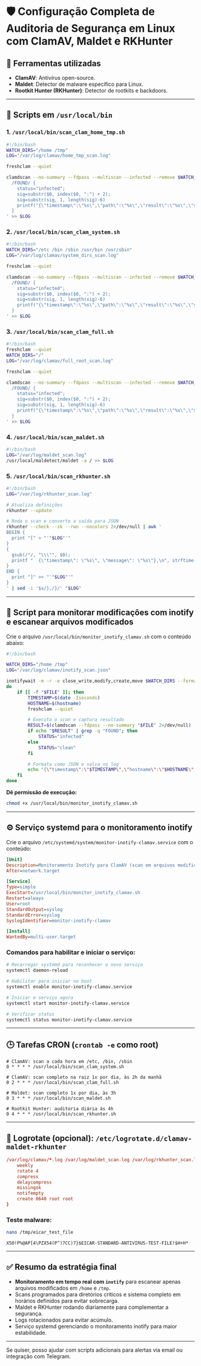 # 🛡️ Configuração Completa de Auditoria de Segurança em Linux com ClamAV, Maldet e RKHunter

## 🧰 Ferramentas utilizadas
- **ClamAV**: Antivírus open-source.
- **Maldet**: Detector de malware específico para Linux.
- **Rootkit Hunter (RKHunter)**: Detector de rootkits e backdoors.

---

## 📁 Scripts em `/usr/local/bin`

### 1. `/usr/local/bin/scan_clam_home_tmp.sh`
```bash
#!/bin/bash
WATCH_DIRS="/home /tmp"
LOG="/var/log/clamav/home_tmp_scan.log"

freshclam --quiet

clamdscan --no-summary --fdpass --multiscan --infected --remove $WATCH_DIRS 2>/dev/null | awk '
  /FOUND/ {
    status="infected";
    sig=substr($0, index($0, ":") + 2);
    sig=substr(sig, 1, length(sig)-6)
    printf("{\"timestamp\":\"%s\",\"path\":\"%s\",\"result\":\"%s\",\"signature\":\"%s\"}\n", strftime("%FT%T%z"), $1, status, sig)
  }
' >> $LOG
```

### 2. `/usr/local/bin/scan_clam_system.sh`
```bash
#!/bin/bash
WATCH_DIRS="/etc /bin /sbin /usr/bin /usr/sbin"
LOG="/var/log/clamav/system_dirs_scan.log"

freshclam --quiet

clamdscan --no-summary --fdpass --multiscan --infected --remove $WATCH_DIRS 2>/dev/null | awk '
  /FOUND/ {
    status="infected";
    sig=substr($0, index($0, ":") + 2);
    sig=substr(sig, 1, length(sig)-6)
    printf("{\"timestamp\":\"%s\",\"path\":\"%s\",\"result\":\"%s\",\"signature\":\"%s\"}\n", strftime("%FT%T%z"), $1, status, sig)
  }
' >> $LOG
```

### 3. `/usr/local/bin/scan_clam_full.sh`
```bash
#!/bin/bash
freshclam --quiet
WATCH_DIRS="/"
LOG="/var/log/clamav/full_root_scan.log"

freshclam --quiet

clamdscan --no-summary --fdpass --multiscan --infected --remove $WATCH_DIRS 2>/dev/null | awk '
  /FOUND/ {
    status="infected";
    sig=substr($0, index($0, ":") + 2);
    sig=substr(sig, 1, length(sig)-6)
    printf("{\"timestamp\":\"%s\",\"path\":\"%s\",\"result\":\"%s\",\"signature\":\"%s\"}\n", strftime("%FT%T%z"), $1, status, sig)
  }
' >> $LOG
```

### 4. `/usr/local/bin/scan_maldet.sh`
```bash
#!/bin/bash
LOG="/var/log/maldet_scan.log"
/usr/local/maldetect/maldet -a / >> $LOG
```

### 5. `/usr/local/bin/scan_rkhunter.sh`
```bash
#!/bin/bash
LOG="/var/log/rkhunter_scan.log"

# Atualiza definições
rkhunter --update

# Roda o scan e converte a saída para JSON
rkhunter --check --sk --rwo --nocolors 2>/dev/null | awk '
BEGIN {
  print "[" > "'"$LOG"'"
}
{
  gsub(/"/, "\\\"", $0);
  printf "  {\"timestamp\": \"%s\", \"message\": \"%s\"},\n", strftime("%FT%T%z"), $0 >> "'"$LOG"'"
}
END {
  print "]" >> "'"$LOG"'"
}
' | sed -i '$s/},/}/' "$LOG"
```

---

## 📁 Script para monitorar modificações com inotify e escanear arquivos modificados

Crie o arquivo `/usr/local/bin/monitor_inotify_clamav.sh` com o conteúdo abaixo:

```bash
#!/bin/bash

WATCH_DIRS="/home /tmp"
LOG="/var/log/clamav/inotify_scan.json"

inotifywait -m -r -e close_write,modify,create,move $WATCH_DIRS --format '%e|%w%f' | while IFS='|' read EVENT FILE
do
    if [[ -f "$FILE" ]]; then
        TIMESTAMP=$(date -Iseconds)
        HOSTNAME=$(hostname)
        freshclam --quiet

        # Executa o scan e captura resultado
        RESULT=$(clamdscan --fdpass --no-summary "$FILE" 2>/dev/null)
        if echo "$RESULT" | grep -q "FOUND"; then
            STATUS="infected"
        else
            STATUS="clean"
        fi

        # Formata como JSON e salva no log
        echo "{\"timestamp\":\"$TIMESTAMP\",\"hostname\":\"$HOSTNAME\",\"event\":\"$EVENT\",\"path\":\"$FILE\",\"result\":\"$STATUS\"}" >> "$LOG"
    fi
done

```

**Dê permissão de execução:**
```bash
chmod +x /usr/local/bin/monitor_inotify_clamav.sh
```

---

## ⚙️ Serviço systemd para o monitoramento inotify

Crie o arquivo `/etc/systemd/system/monitor-inotify-clamav.service` com o conteúdo:

```ini
[Unit]
Description=Monitoramento Inotify para ClamAV (scan em arquivos modificados)
After=network.target

[Service]
Type=simple
ExecStart=/usr/local/bin/monitor_inotify_clamav.sh
Restart=always
User=root
StandardOutput=syslog
StandardError=syslog
SyslogIdentifier=monitor-inotify-clamav

[Install]
WantedBy=multi-user.target
```

### Comandos para habilitar e iniciar o serviço:

```bash
# Recarregar systemd para reconhecer o novo serviço
systemctl daemon-reload

# Habilitar para iniciar no boot
systemctl enable monitor-inotify-clamav.service

# Iniciar o serviço agora
systemctl start monitor-inotify-clamav.service

# Verificar status
systemctl status monitor-inotify-clamav.service
```

---

## 🕒 Tarefas CRON (`crontab -e` como root)

```cron
# ClamAV: scan a cada hora em /etc, /bin, /sbin
0 * * * * /usr/local/bin/scan_clam_system.sh

# ClamAV: scan completo na raiz 1x por dia, às 2h da manhã
0 2 * * * /usr/local/bin/scan_clam_full.sh

# Maldet: scan completo 1x por dia, às 3h
0 3 * * * /usr/local/bin/scan_maldet.sh

# Rootkit Hunter: auditoria diária às 4h
0 4 * * * /usr/local/bin/scan_rkhunter.sh
```

---

## 🧼 Logrotate (opcional): `/etc/logrotate.d/clamav-maldet-rkhunter`

```conf
/var/log/clamav/*.log /var/log/maldet_scan.log /var/log/rkhunter_scan.log {
    weekly
    rotate 4
    compress
    delaycompress
    missingok
    notifempty
    create 0640 root root
}
```
### Teste malware:  
```bash
nano /tmp/eicar_test_file
```
```
X5O!P%@AP[4\PZX54(P^)7CC)7}$EICAR-STANDARD-ANTIVIRUS-TEST-FILE!$H+H*
```
---

## ✅ Resumo da estratégia final

- **Monitoramento em tempo real com `inotify`** para escanear apenas arquivos modificados em `/home` e `/tmp`.
- Scans programados para diretórios críticos e sistema completo em horários definidos para evitar sobrecarga.
- Maldet e RKHunter rodando diariamente para complementar a segurança.
- Logs rotacionados para evitar acúmulo.
- Serviço systemd gerenciando o monitoramento inotify para maior estabilidade.

---

Se quiser, posso ajudar com scripts adicionais para alertas via email ou integração com Telegram.
